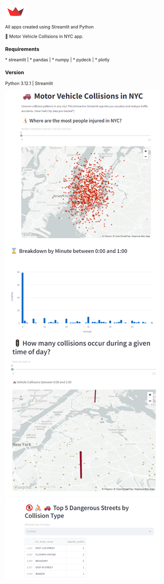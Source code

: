 ![Streamlit Logo](streamlit.png)

All apps created using Streamlit and Python

🚗 Motor Vehicle Collisions in NYC app.

<H3>Requirements</H3>
* streamlit | * pandas | * numpy | * pydeck | * plotly

<H3>Version</H3>
Python 3.12.1 | Streamlit


![people_injured_nyc](people_injured_nyc.png) ![breakdown_minute](breakdown_minute.png)
![timeofcollisions](timeofcollisions.png) ![dangerousstreets](dangerousstreets.png)
